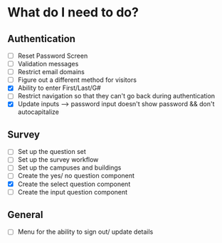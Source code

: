 # What do I need to do?

## Authentication
- [ ] Reset Password Screen
- [ ] Validation messages
- [ ] Restrict email domains
- [ ] Figure out a different method for visitors
- [x] Ability to enter First/Last/G#
- [ ] Restrict navigation so that they can't go back during authentication
- [x] Update inputs --> password input doesn't show password && don't autocapitalize

## Survey
- [ ] Set up the question set
- [ ] Set up the survey workflow
- [ ] Set up the campuses and buildings
- [ ] Create the yes/ no question component
- [x] Create the select question component
- [ ] Create the input question component

## General
- [ ] Menu for the ability to sign out/ update details